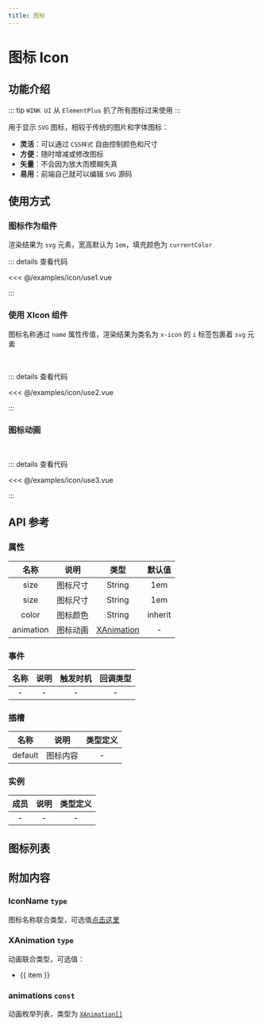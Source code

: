 ```yaml
---
title: 图标
---
```


# 图标 Icon

## 功能介绍

::: tip
`WINK UI` 从 `ElementPlus` 扒了所有图标过来使用
:::

用于显示 `SVG` 图标，相较于传统的图片和字体图标：

-   **灵活**：可以通过 `CSS样式` 自由控制颜色和尺寸
-   **方便**：随时增减或修改图标
-   **矢量**：不会因为放大而模糊失真
-   **易用**：前端自己就可以编辑 `SVG` 源码

## 使用方式

### 图标作为组件

渲染结果为 `svg` 元素，宽高默认为 `1em`，填充颜色为 `currentColor`
<br />
<IconUse1 />

::: details 查看代码

<<< @/examples/icon/use1.vue

:::

### 使用 XIcon 组件

图标名称通过 `name` 属性传值，渲染结果为类名为 `x-icon` 的 `i` 标签包裹着 `svg` 元素

<br />
<IconUse2 />

::: details 查看代码

<<< @/examples/icon/use2.vue

:::

### 图标动画

<br />
<IconUse3 />

::: details 查看代码

<<< @/examples/icon/use3.vue

:::

## API 参考

### 属性

|   名称    |   说明   |              类型              | 默认值  |
| :-------: | :------: | :----------------------------: | :-----: |
|   size    | 图标尺寸 |             String             |   1em   |
|   size    | 图标尺寸 |             String             |   1em   |
|   color   | 图标颜色 |             String             | inherit |
| animation | 图标动画 | [XAnimation](#xanimation-type) |    -    |

### 事件

| 名称 | 说明 | 触发时机 | 回调类型 |
| :--: | :--: | :------: | :------: |
|  -   |  -   |    -     |    -     |

### 插槽

|  名称   |   说明   | 类型定义 |
| :-----: | :------: | :------: |
| default | 图标内容 |    -     |

### 实例

| 成员 | 说明 | 类型定义 |
| :--: | :--: | :------: |
|  -   |  -   |    -     |

## 图标列表

<IconList />

## 附加内容

### IconName `type`

图标名称联合类型，可选值[点击这里](#图标列表)

### XAnimation `type`

动画联合类型，可选值：

<ul>
    <li v-for="(item, index) in animations" :key="index">{{ item }}</li>
</ul>

### animations `const`

动画枚举列表，类型为 [`XAnimation[]`](#XAnimation-type)

<script setup>
import { animations } from 'wink-ui';
import IconUse1 from './use1.vue';
import IconUse2 from './use2.vue';
import IconUse3 from './use3.vue';
import IconList from './list.vue';
</script>
